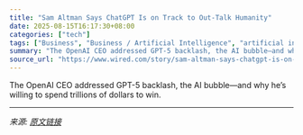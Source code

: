 ```yaml
---
title: "Sam Altman Says ChatGPT Is on Track to Out-Talk Humanity"
date: 2025-08-15T16:17:30+08:00
categories: ["tech"]
tags: ["Business", "Business / Artificial Intelligence", "artificial intelligence", "machine learning", "algorithms", "deep learning", "OpenAI", "Sam Altman", "ChatGPT", "Chatpocalypse"]
summary: "The OpenAI CEO addressed GPT-5 backlash, the AI bubble—and why he’s willing to spend trillions of dollars to win."
source_url: "https://www.wired.com/story/sam-altman-says-chatgpt-is-on-track-to-out-talk-humanity/"
---
```


The OpenAI CEO addressed GPT-5 backlash, the AI bubble—and why he’s willing to spend trillions of dollars to win.

---

*来源: [原文链接](https://www.wired.com/story/sam-altman-says-chatgpt-is-on-track-to-out-talk-humanity/)*
